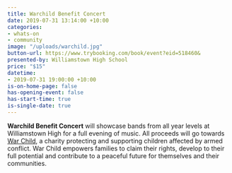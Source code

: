 ```yaml
---
title: Warchild Benefit Concert
date: 2019-07-31 13:14:00 +10:00
categories:
- whats-on
- community
image: "/uploads/warchild.jpg"
button-url: https://www.trybooking.com/book/event?eid=518460&
presented-by: Williamstown High School
price: "$15"
datetime:
- 2019-07-31 19:00:00 +10:00
is-on-home-page: false
has-opening-event: false
has-start-time: true
is-single-date: true
---
```


**Warchild Benefit Concert** will showcase bands from all year levels at Williamstown High for a full evening of music. All proceeds will go towards [War Child](https://www.warchild.org/), a charity protecting and supporting children affected by armed conflict. War Child empowers families to claim their rights, develop to their full potential and contribute to a peaceful future for themselves and their communities. 